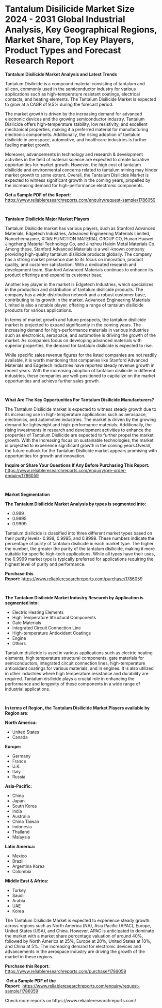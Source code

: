 <p><h1>Tantalum Disilicide Market Size 2024 - 2031 Global Industrial Analysis, Key Geographical Regions, Market Share, Top Key Players, Product Types and Forecast Research Report</h1></p><p><strong>Tantalum Disilicide Market Analysis and Latest Trends</strong></p>
<p><p>Tantalum Disilicide is a compound material consisting of tantalum and silicon, commonly used in the semiconductor industry for various applications such as high-temperature resistant coatings, electrical contacts, and heating elements. The Tantalum Disilicide Market is expected to grow at a CAGR of 9.5% during the forecast period. </p><p>The market growth is driven by the increasing demand for advanced electronic devices and the growing semiconductor industry. Tantalum Disilicide offers high-temperature stability, low resistivity, and excellent mechanical properties, making it a preferred material for manufacturing electronic components. Additionally, the rising adoption of tantalum disilicide in aerospace, automotive, and healthcare industries is further fueling market growth.</p><p>Moreover, advancements in technology and research & development activities in the field of material science are expected to create lucrative opportunities for market growth. However, the high cost of tantalum disilicide and environmental concerns related to tantalum mining may hinder market growth to some extent. Overall, the Tantalum Disilicide Market is expected to witness significant growth in the coming years, propelled by the increasing demand for high-performance electronic components.</p></p>
<p><strong>Get a Sample PDF of the Report:&nbsp;</strong> <a href="https://www.reliableresearchreports.com/enquiry/request-sample/1786059">https://www.reliableresearchreports.com/enquiry/request-sample/1786059</a></p>
<p>&nbsp;</p>
<p><strong>Tantalum Disilicide Major Market Players</strong></p>
<p><p>Tantalum Disilicide market has various players, such as Stanford Advanced Materials, Edgetech Industries, Advanced Engineering Materials Limited, Nanochemazone, XI'AN FUNCTION MATERIAL GROUP CO, Hunan Huawei Jingcheng Material Technology Co, and Jinzhou Haixin Metal Materials Co. Among these, Stanford Advanced Materials is a well-known company providing high-quality tantalum disilicide products globally. The company has a strong market presence due to its focus on innovation, product quality, and customer satisfaction. With a dedicated research and development team, Stanford Advanced Materials continues to enhance its product offerings and expand its customer base. </p><p>Another key player in the market is Edgetech Industries, which specializes in the production and distribution of tantalum disilicide products. The company has a wide distribution network and a robust customer base, contributing to its growth in the market. Advanced Engineering Materials Limited is also a notable player, offering a range of tantalum disilicide products for various applications.</p><p>In terms of market growth and future prospects, the tantalum disilicide market is projected to expand significantly in the coming years. The increasing demand for high-performance materials in various industries such as electronics, aerospace, and automotive is driving the growth of the market. As companies focus on developing advanced materials with superior properties, the demand for tantalum disilicide is expected to rise.</p><p>While specific sales revenue figures for the listed companies are not readily available, it is worth mentioning that companies like Stanford Advanced Materials and Edgetech Industries have reported steady revenue growth in recent years. With the increasing adoption of tantalum disilicide in different industries, these companies are well-positioned to capitalize on the market opportunities and achieve further sales growth.</p></p>
<p>&nbsp;</p>
<p><strong>What Are The Key Opportunities For Tantalum Disilicide Manufacturers?</strong></p>
<p><p>The Tantalum Disilicide market is expected to witness steady growth due to its increasing use in high-temperature applications such as aerospace, electronics, and automotive industries. The market is driven by the growing demand for lightweight and high-performance materials. Additionally, the rising investments in research and development activities to enhance the properties of Tantalum Disilicide are expected to further propel the market growth. With the increasing focus on sustainable technologies, the market is projected to experience significant growth in the coming years.Overall, the future outlook for the Tantalum Disilicide market appears promising with opportunities for growth and innovation.</p></p>
<p><strong>Inquire or Share Your Questions If Any Before Purchasing This Report:</strong> <a href="https://www.reliableresearchreports.com/enquiry/pre-order-enquiry/1786059">https://www.reliableresearchreports.com/enquiry/pre-order-enquiry/1786059</a></p>
<p>&nbsp;</p>
<p><strong>Market Segmentation</strong></p>
<p><strong>The Tantalum Disilicide Market Analysis by types is segmented into:</strong></p>
<p><ul><li>0.999</li><li>0.9995</li><li>0.9999</li></ul></p>
<p><p>Tantalum disilicide is classified into three different market types based on their purity levels- 0.999, 0.9995, and 0.9999. These numbers indicate the percentage of purity of tantalum disilicide in each market type. The higher the number, the greater the purity of the tantalum disilicide, making it more suitable for specific high-tech applications. While all types have their uses, the 0.9999 market type is typically preferred for applications requiring the highest level of purity and performance.</p></p>
<p><strong>Purchase this Report:&nbsp;</strong><a href="https://www.reliableresearchreports.com/purchase/1786059">https://www.reliableresearchreports.com/purchase/1786059</a></p>
<p>&nbsp;</p>
<p><strong>The Tantalum Disilicide Market Industry Research by Application is segmented into:</strong></p>
<p><ul><li>Electric Heating Elements</li><li>High Temperature Structural Components</li><li>Gate Materials</li><li>Integrated Circuit Connection Line</li><li>High-temperature Antioxidant Coatings</li><li>Engine</li><li>Others</li></ul></p>
<p><p>Tantalum disilicide is used in various applications such as electric heating elements, high temperature structural components, gate materials for semiconductors, integrated circuit connection lines, high-temperature antioxidant coatings for various materials, and in engines. It is also utilized in other industries where high temperature resistance and durability are required. Tantalum disilicide plays a crucial role in enhancing the performance and longevity of these components in a wide range of industrial applications.</p></p>
<p>&nbsp;</p>
<p><strong>In terms of Region, the Tantalum Disilicide Market Players available by Region are:</strong></p>
<p>
    <p> <strong> North America: </strong>
        <ul>
            <li>United States</li>
            <li>Canada</li>
        </ul>
        </p> 
    <p> <strong> Europe: </strong>
        <ul>
            <li>Germany</li>
            <li>France</li>
            <li>U.K.</li>
            <li>Italy</li>
            <li>Russia</li>
        </ul>
        </p> 
    <p> <strong> Asia-Pacific: </strong>
        <ul>
            <li>China</li>
            <li>Japan</li>
            <li>South Korea</li>
            <li>India</li>
            <li>Australia</li>
            <li>China Taiwan</li>
            <li>Indonesia</li>
            <li>Thailand</li>
            <li>Malaysia</li>
        </ul>
        </p> 
    <p> <strong> Latin America: </strong>
        <ul>
            <li>Mexico</li>
            <li>Brazil</li>
            <li>Argentina Korea</li>
            <li>Colombia</li>
        </ul>
        </p> 
    <p> <strong> Middle East & Africa: </strong>
        <ul>
            <li>Turkey</li>
            <li>Saudi</li>
            <li>Arabia</li>
            <li>UAE</li>
            <li>Korea</li>
        </ul>
    </p>
    </p>
<p><p>The Tantalum Disilicide Market is expected to experience steady growth across regions such as North America (NA), Asia Pacific (APAC), Europe, United States (USA), and China. However, APAC is anticipated to dominate the market with a market share percentage valuation of around 40%, followed by North America at 25%, Europe at 20%, United States at 10%, and China at 5%. The increasing demand for electronic devices and advancements in the aerospace industry are driving the growth of the market in these regions.</p></p>
<p><strong>Purchase this Report: </strong><a href="https://www.reliableresearchreports.com/purchase/1786059">https://www.reliableresearchreports.com/purchase/1786059</a></p>
<p>&nbsp;<strong>Get a Sample PDF of the Report:&nbsp;&nbsp;</strong><a href="https://www.reliableresearchreports.com/enquiry/request-sample/1786059">https://www.reliableresearchreports.com/enquiry/request-sample/1786059</a></p>
<p><strong></strong></p>
<p>Check more reports on https://www.reliableresearchreports.com/</p>
